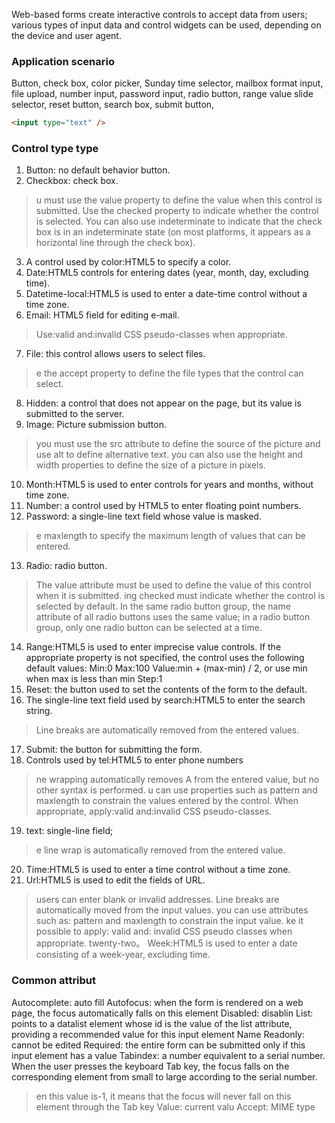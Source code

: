Web-based forms create interactive controls to accept data from users; various types of input data and control widgets can be used, depending on the device and user agent.
### Application scenario
Button, check box, color picker, Sunday time selector, mailbox format input, file upload, number input, password input, radio button, range value slide selector, reset button, search box, submit button,
```html
<input type="text" />
```
### Control type type
1. Button: no default behavior button.
2. Checkbox: check box.
> u must use the value property to define the value when this control is submitted.
> Use the checked property to indicate whether the control is selected. You can also use indeterminate to indicate that the check box is in an indeterminate state (on most platforms, it appears as a horizontal line through the check box).
3. A control used by color:HTML5 to specify a color.
4. Date:HTML5 controls for entering dates (year, month, day, excluding time).
5. Datetime-local:HTML5 is used to enter a date-time control without a time zone.
6. Email: HTML5 field for editing e-mail.
> Use:valid and:invalid CSS pseudo-classes when appropriate.
7. File: this control allows users to select files.
> e the accept property to define the file types that the control can select.
8. Hidden: a control that does not appear on the page, but its value is submitted to the server.
9. Image: Picture submission button.
> you must use the src attribute to define the source of the picture and use alt to define alternative text.
> you can also use the height and width properties to define the size of a picture in pixels.
10. Month:HTML5 is used to enter controls for years and months, without time zone.
11. Number: a control used by HTML5 to enter floating point numbers.
12. Password: a single-line text field whose value is masked.
> e maxlength to specify the maximum length of values that can be entered.
13. Radio: radio button.
> The value attribute must be used to define the value of this control when it is submitted.
> ing checked must indicate whether the control is selected by default.
> In the same radio button group, the name attribute of all radio buttons uses the same value; in a radio button group, only one radio button can be selected at a time.
14. Range:HTML5 is used to enter imprecise value controls.
If the appropriate property is not specified, the control uses the following default values:
Min:0
Max:100
Value:min + (max-min) / 2, or use min when max is less than min
Step:1
15. Reset: the button used to set the contents of the form to the default.
16. The single-line text field used by search:HTML5 to enter the search string.
> Line breaks are automatically removed from the entered values.
17. Submit: the button for submitting the form.
18. Controls used by tel:HTML5 to enter phone numbers
> ne wrapping automatically removes A from the entered value, but no other syntax is performed.
> u can use properties such as pattern and maxlength to constrain the values entered by the control.
> When appropriate, apply:valid and:invalid CSS pseudo-classes.
19. text: single-line field;
> e line wrap is automatically removed from the entered value.
20. Time:HTML5 is used to enter a time control without a time zone.
21. Url:HTML5 is used to edit the fields of URL.
> users can enter blank or invalid addresses. Line breaks are automatically moved from the input values.
> you can use attributes such as: pattern and maxlength to constrain the input value.
> ke it possible to apply: valid and: invalid CSS pseudo classes when appropriate.
twenty-two。 Week:HTML5 is used to enter a date consisting of a week-year, excluding time.
### Common attribut
Autocomplete: auto fill
Autofocus: when the form is rendered on a web page, the focus automatically falls on this element
Disabled: disablin
List: points to a datalist element whose id is the value of the list attribute, providing a recommended value for this input element
Name
Readonly: cannot be edited
Required: the entire form can be submitted only if this input element has a value
Tabindex: a number equivalent to a serial number. When the user presses the keyboard Tab key, the focus falls on the corresponding element from small to large according to the serial number.
> en this value is-1, it means that the focus will never fall on this element through the Tab key
Value: current valu
Accept: MIME type